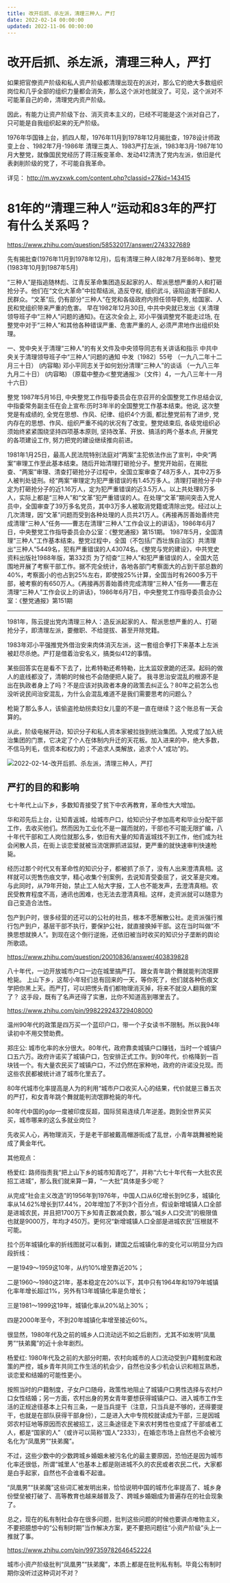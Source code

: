 ```yaml
---
title: 改开后抓、杀左派，清理三种人，严打
date: 2022-02-14 00:00:00
updated: 2022-11-06 00:00:00
---
```


# 改开后抓、杀左派，清理三种人，严打

如果把官僚资产阶级和私人资产阶级都清理出现在的派对，那么它的绝大多数组织岗位和几乎全部的组织力量都会消失，那么这个派对也就没了。可见，这个派对不可能革自己的命，清理党内资产阶级。

因此，有能力让资产阶级下台、消灭资本主义的，已经不可能是这个派对自己了，只可能是自我组织起来的无产阶级。

1976年华国锋上台，抓四人帮，1976年11月到1978年12月揭批查，1978设计师政变上台 、1982年7月-1986年 清理三类人、1983严打左派，1983年3月-1987年10月大整党，就像国民党经历了蒋汪叛变革命、发动412清洗了党内左派，依旧是代表剥削阶级的党了，不可能自我革命。

详见： http://m.wyzxwk.com/content.php?classid=27&id=143415

# 81年的“清理三种人”运动和83年的严打有什么关系吗？

https://www.zhihu.com/question/58532017/answer/2743327689

先有揭批查(1976年11月到1978年12月)，后有清理三种人(82年7月至86年)、整党(1983年10月到1987年5月)

“三种人”是指追随林彪、江青反革命集团造反起家的人、帮派思想严重的人和打砸抢分子。他们在“文化大革命”中拉帮结派, 造反夺权, 组织武斗, 诬陷迫害干部和人民群众。“文革”后, 仍有部分“三种人”在党和各级政府内担任领导职务, 给国家、人民和党组织带来严重的危害。
早在1982年12月30日, 中共中央就已发出《关清理领导班子中“三种人”问题的通知》。在这次全会上, 邓小平强调整党不能走过场, 在整党中对于“三种人”和其他各种错误严重、危害严重的人, 必须严肃地作出组织处理。

一、党中央关于清理“三种人”的有关文件及中央领导同志有关讲话和指示
中共中央关于清理领导班子中“三种人”问题的通知
中发〔1982〕55号
（一九八二年十二月三十日）
(内容略)
邓小平同志关于如何划分清理“三种人”的谈话
（一九八三年九月二十日）
(内容略)
（原载中整办≪整党通报≫〔文件〕4，一九八三年十一月十六日）

整党
1987年5月16日, 中央整党工作指导委员会在京召开的全国整党工作总结会议, 中指委常务副主任在会上宣布:历时3年半的全国整党工作基本结束。他说, 这次整党是有成绩的, 全党在思想、作风、纪律、组织4个方面, 都比整党前有了进步, 党内存在的思想、作风、组织严重不纯的状况有了改变。整党结束后, 各级党组织必须始终紧紧围绕坚持四项基本原则, 坚持改革、开放、搞活的两个基本点, 开展党的各项建设工作, 努力把党的建设继续推向前进。

1981年1月25日，最高人民法院特别法庭对“两案”主犯依法作出了宣判，中央“两案”审理工作至此基本结束。随后开始清理打砸抢分子。整党开始前，在揭批查、“两案”审理、清查打砸抢分子过程中，全国立案审查了48万多人，其中2万多人被判处徒刑。经“两案”审理定为犯严重错误的有1.45万多人。清理打砸抢分子中定为打砸抢分子的近1.16万人，定为犯严重错误的近3.5万人。以上共处理8万多人，实际上都是“三种人”和“文革”犯严重错误的人。在处理“文革”期间突击入党人员中，全国审查了39万多名党员，其中3万多人被取消党籍或清除出党。经过以上几次清理，因“文革”问题而受到各种处理的人员共21万人。《再接再厉善始善终完成清理“三种人”任务——曹志在清理“三种人”工作会议上的讲话》，1986年6月7日，中央整党工作指导委员会办公室：《整党通报》第151期。
1987年5月，全国清理“三种人”工作基本结束。整党过程中，全国（不包括广西壮族自治区）共清理出“三种人”5449名，犯有严重错误的人43074名。《整党与党的建设》，中共党史资料出版社1988年版，第332页
为了彻查“三种人”和犯严重错误的人，全国大范围地开展了考察干部工作。据不完全统计，各地各部门考察面大的占到干部总数的40%，考察面小的也占到25%左右，即使按25%计算，全国当时有2600多万干部，被考察的有650万人。《再接再厉善始善终完成清理“三种人”任务——曹志在清理“三种人”工作会议上的讲话》，1986年6月7日，中央整党工作指导委员会办公室：《整党通报》第151期

-------

1981年，陈云提出党内清理三种人：造反派起家的人、帮派思想严重的人、打砸抢分子，即清理左派，要撤职、不给提拔、甚至开除党籍。

1983年邓小平强推党外借治安来肉体消灭左派，这一套组合拳打下来基本上左派被赶尽杀绝。严打是借着治安名义，搞类似412的事情。

某些回答实在是看不下去了，比希特勒还希特勒，比太监奴隶跪的还深。起码的做人的底线都没了，清朝的时候也不会随便把人毙了。
我寻思治安混乱的根源不是出在执政者身上了吗？不是应该对执政者本身的政策去纠正么？80年之前怎么也没听说民间治安混乱，为什么会混乱难道不是我们需要思考的问题么？

枪毙了那么多人，该偷盗抢劫拐卖妇女儿童的不是一直在继续？这个账总有一天会算的。

从此，阶级电梯开动，知识分子和私人资本家被拉拢到统治集团。入党成了加入统治集团的门票，它决定了个人在体制内升迁的天花板。加入进来的中，绝大多数，不信马列毛，信资本和权力的；不追求人类解放，追求个人“成功”的。

![2022-02-14-改开后抓、杀左派，清理三种人，严打](assets/2022-02-14-改开后抓、杀左派，清理三种人，严打.png)

## 严打的目的和影响

七十年代上山下乡，多数知青接受了贫下中农再教育，革命性大大增加。

华和邓先后上台，让知青返城，给城市户口，给知识分子参加高考和毕业分配干部工作，去收买他们。然而因为工业化不是一蹴而就的，干部也不可能无限扩编，八十年代干部和工人岗位就那么多，依旧有大量的知青返城找不到工作，他们成为社会闲散人员，在街上谈恋爱就被当流氓罪抓进监狱，更严重的就快速审判快速枪毙。

经历过那个时代又有革命性的知识分子，都被抓了杀了，没有人出来澄清真相。这样就可以兜售伤痕文学，精心收集个别案例，去说知青受委屈了，说文革是灾难。与此同时，从79年开始，禁止工人帖大字报，工人也不能发声，去澄清真相。农民受教育程度不高，通讯也困难，也无法去澄清真相。这样，走资派就可以随意为自己变造合法性。

包产到户时，很多经营的还可以的公社的社员，根本不愿解散公社。走资派强行推行包产到户，基层干部不执行，要保护公社，就直接换掉干部。这在当时叫做“不换思想就换人”。到现在这个倒行逆施，还依旧被当时收买的知识分子垄断的舆论所歌颂。

https://www.zhihu.com/question/20010836/answer/403839828

八十年代，一边开放城市户口一边在城里搞严打。
跟女青年跳个舞就能判流氓罪枪毙。
上山下乡，这帮小年轻们总有回来的一天，等你死了，他们就各种伤痕文学把你黑上天。而严打，可以把愣头青们都物理消灭掉，将来不就没人翻我的案了？
这手段，既有了名声还得了实惠，比你不知道高到哪里去了。

https://www.zhihu.com/pin/998229243729408000

温州90年代的政策是四万买一个蓝印户口，带一个子女读书不限制。所以我94年读初中不用交赞助费。

郑庄公: 城市化率的水分很大。80年代，政府靠卖城镇户口赚钱，当时一个城镇户口五六万。政府许诺买了城镇户口，包安排正式工作。到90年代，价格降到一百块钱一个。有大量农民买了城镇户口，不过仍然在家种地，政府的许诺没兑现。而这些农民都被统计进了城市化里去了。

80年代城市化率提高是人为的利用“城市户口收买人心的结果，代价就是三番五次的严打，和女青年跳个舞就能判流氓罪枪毙的年代。

80年代中国的gdp一度被印度反超，国际贸易连续几年逆差。跑到全世界买买买，城市哪来的这么多就业岗位？

先收买人心，再物理消灭，于是老干部被戴高帽游街成了乱世，小青年跳舞被枪毙成了黄金年代。

其他观点：

杨爱红: 路师指责我“把上山下乡的城市知青吃了”，并称“六七十年代有一大批农民招工进城”，那么我们就来算一算，“一大批”具体是多少呢？

从完成“社会主义改造”的1956年到1976年，中国人口从6亿增长到9亿多，城镇化率从14.62%增长到17.44%，20年增加了不到3个百分点，假设新增城镇人口全部是进城农民，并且把1700万下乡知青正数减负数，那么“城乡人口交流”的极限值也就是9000万，年均才450万。更何况“新增城镇人口全部是进城农民”压根就不可能。

拉个历年城镇化率的折线图就可以看到，建国之后城镇化率的变化可以明显分为四段折线：

一是1949～1959这10年，从约10%增至靠近20%；

二是1960～1980这21年，基本稳定在20%以下，其中只有1964年和1979年城镇化率年增长超过1%，另外有13年城镇化率是负增长；

三是1981～1999这19年，城镇化率从20%站上30%；

四是2000年至今，不到20年城镇化率增至接近60%。

很显然，1980年代及之前的城乡人口流动远不如之后剧烈，尤其不如发明“凤凰男”“扶弟魔”的近十余年剧烈。

杨爱红: 1980年代及之前的大部分时期，农村向城市的人口流动受到户籍制度和政策的严控，城乡青年共同工作生活的机会少，自然也没多少机会认识和相互熟悉，谈恋爱和结婚的可能性更小。

按照当时的户籍制度，子女户口随母，政策性地阻止了城镇户口男性选择与农村户口女性结婚；另一方面，农村出身的男女青年要想获得城镇户口、进入城市工作生活的正规途径基本上只有三条，一是当兵提干（注意，只当兵是不够的，还得要提干，也就是在部队获得干部身份），二是进入大中专院校就读成为干部，三是因城郊农村征地等原因而农民被招工，这三条途径走下来农村男性也变成了干部或者工人，都是“国家的人”（或许可以简称“国人”2333），在婚恋市场上自然也不会被污名化为“凤凰男”“扶弟魔”。

不过，这些少数中的少数跨城乡婚姻未被污名化的最主要原因，恐怕还是因为城市化率还很低，所谓“城里人”也基本上都是刚进城不久的农民或者农民二代，大家都是白手起家，自然也不会谁看不起谁。

“凤凰男”“扶弟魔”这些词汇被发明出来，恰恰说明中国的城市化率提高了、城乡身份壁垒被打破了、高等教育也越来越普及了、跨城乡婚姻成为普遍存在的社会现象了。

总之，现在的私有制社会存在很多问题，批判这些问题的时候也要讲点唯物主义，不要把臆想中的“公有制时期”当作解决方案，更不要把问题往“小资产阶级”头上一推就了事。

https://www.zhihu.com/pin/997359782646452224

城市小资产阶级批判“凤凰男”“扶弟魔”，本质上都是在批判私有制。毕竟公有制时期你没听过这种词对不对？
